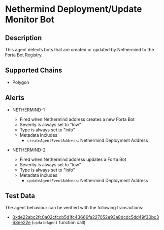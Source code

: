 # Nethermind Deployment/Update Monitor Bot

## Description

This agent detects bots that are created or updated by Nethermind to the Forta Bot Registry.

## Supported Chains

- Polygon

## Alerts

- NETHERMIND-1

  - Fired when Nethermind address creates a new Forta Bot
  - Severity is always set to "low"
  - Type is always set to "info"
  - Metadata includes: 
    - `createAgentEventAddress`: Nethermind Deployment Address

- NETHERMIND-2
  - Fired when Nethermind address updates a Forta Bot
  - Severity is always set to "low"
  - Type is always set to "info"
  - Metadata includes: 
    - `updateAgentEventAddress`: Nethermind Deployment Address

## Test Data

The agent behaviour can be verified with the following transactions:

- [0xde22abc2fc0a02cfccb5d1fc43666fa227052e93a8dcdc5dd49f30bc363ee22e](https://polygonscan.com/tx/0xde22abc2fc0a02cfccb5d1fc43666fa227052e93a8dcdc5dd49f30bc363ee22e) (`updateAgent` function call)
